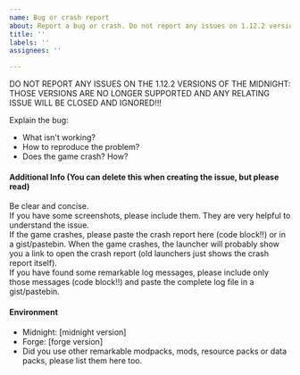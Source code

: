 ```yaml
---
name: Bug or crash report
about: Report a bug or crash. Do not report any issues on 1.12.2 versions of the Midnight, they will always be closed and ignored.
title: ''
labels: ''
assignees: ''

---
```


DO NOT REPORT ANY ISSUES ON THE 1.12.2 VERSIONS OF THE MIDNIGHT: THOSE VERSIONS ARE NO LONGER SUPPORTED AND ANY RELATING ISSUE WILL BE CLOSED AND IGNORED!!!

Explain the bug:
- What isn't working?
- How to reproduce the problem?
- Does the game crash? How?

#### Additional Info (You can delete this when creating the issue, but please read)
Be clear and concise.   
If you have some screenshots, please include them. They are very helpful to understand the issue.  
If the game crashes, please paste the crash report here (code block!!) or in a gist/pastebin. When the game crashes, the launcher will probably show you a link to open the crash report (old launchers just shows the crash report itself).  
If you have found some remarkable log messages, please include only those messages (code block!!) and paste the complete log file in a gist/pastebin.

#### Environment
- Midnight: [midnight version]
- Forge: [forge version]
- Did you use other remarkable modpacks, mods, resource packs or data packs, please list them here too.
